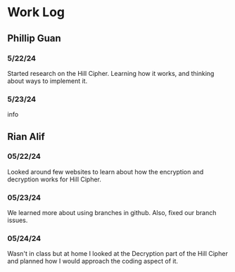# Work Log

## Phillip Guan

### 5/22/24

Started research on the Hill Cipher. Learning how it works, and thinking about ways to implement it. 

### 5/23/24

info


## Rian Alif

### 05/22/24

Looked around few websites to learn about how the encryption and decryption works for Hill Cipher. 

### 05/23/24

We learned more about using branches in github. Also, fixed our branch issues.

### 05/24/24

Wasn't in class but at home I looked at the Decryption part of the Hill Cipher and planned how I would approach the coding aspect of it.
